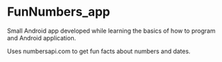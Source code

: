 # FunNumbers_app

Small Android app developed while learning the basics of how to program and Android application. 

Uses numbersapi.com to get fun facts about numbers and dates. 
